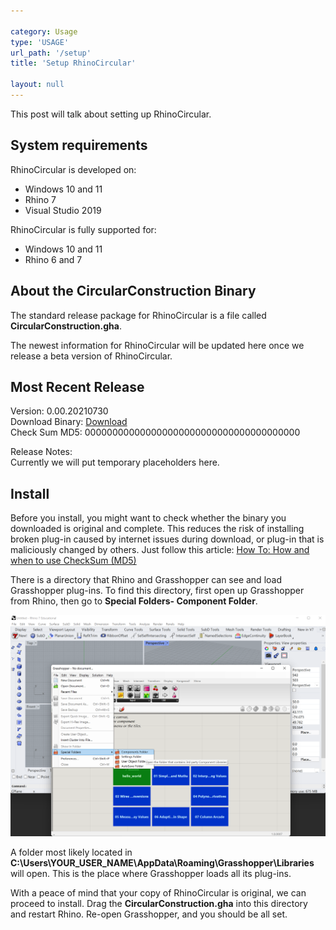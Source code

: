 ```yaml
---

category: Usage
type: 'USAGE'
url_path: '/setup'
title: 'Setup RhinoCircular'

layout: null
---
```


This post will talk about setting up RhinoCircular.

## System requirements

RhinoCircular is developed on:
* Windows 10 and 11
* Rhino 7
* Visual Studio 2019

RhinoCircular is fully supported for:
* Windows 10 and 11
* Rhino 6 and 7 

## About the CircularConstruction Binary

The standard release package for RhinoCircular is a file called **CircularConstruction.gha**.

The newest information for RhinoCircular will be updated here once we release a beta version of RhinoCircular. 


## Most Recent Release
Version: 0.00.20210730    
Download Binary: [Download](https://circular-construction-lab.github.io/RhinoCircular-Documentation/)    
Check Sum MD5: 000000000000000000000000000000000000000    

Release Notes:    
Currently we will put temporary placeholders here.

## Install
Before you install, you might want to check whether the binary you downloaded is original and complete.
This reduces the risk of installing broken plug-in caused by internet issues during download, or plug-in that is maliciously changed by others.
Just follow this article: [How To: How and when to use CheckSum (MD5)](https://support.esri.com/en/technical-article/000020408)

There is a directory that Rhino and Grasshopper can see and load Grasshopper plug-ins.
To find this directory, first open up Grasshopper from Rhino, then go to **Special Folders- Component Folder**.

<img src="img/development-notes/gh_special_folders_comp_folder.png" alt="drawing" width="1200"/>

A folder most likely located in **C:\Users\YOUR_USER_NAME\AppData\Roaming\Grasshopper\Libraries** will open. 
This is the place where Grasshopper loads all its plug-ins.

With a peace of mind that your copy of RhinoCircular is original, we can proceed to install.
Drag the **CircularConstruction.gha** into this directory and restart Rhino.
Re-open Grasshopper, and you should be all set.
